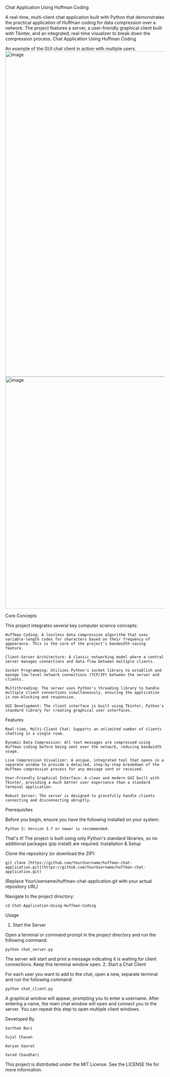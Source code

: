 
Chat Application Using Huffman Coding

A real-time, multi-client chat application built with Python that demonstrates the practical application of Huffman coding for data compression over a network. The project features a server, a user-friendly graphical client built with Tkinter, and an integrated, real-time visualizer to break down the compression process.
Chat Application Using Huffman Coding

An example of the GUI chat client in action with multiple users.
<img width="1918" height="1025" alt="image" src="https://github.com/user-attachments/assets/a7d3f0f3-7ca4-491e-b554-a6eb49f625f0" />
<img width="559" height="730" alt="image" src="https://github.com/user-attachments/assets/0e560073-c725-44a3-bd4f-3f2c528147dc" />


Core Concepts

This project integrates several key computer science concepts:

    Huffman Coding: A lossless data compression algorithm that uses variable-length codes for characters based on their frequency of appearance. This is the core of the project's bandwidth-saving feature.

    Client-Server Architecture: A classic networking model where a central server manages connections and data flow between multiple clients.

    Socket Programming: Utilizes Python's socket library to establish and manage low-level network connections (TCP/IP) between the server and clients.

    Multithreading: The server uses Python's threading library to handle multiple client connections simultaneously, ensuring the application is non-blocking and responsive.

    GUI Development: The client interface is built using Tkinter, Python's standard library for creating graphical user interfaces.

Features

    Real-time, Multi-Client Chat: Supports an unlimited number of clients chatting in a single room.

    Dynamic Data Compression: All text messages are compressed using Huffman coding before being sent over the network, reducing bandwidth usage.

    Live Compression Visualizer: A unique, integrated tool that opens in a separate window to provide a detailed, step-by-step breakdown of the Huffman compression process for any message sent or received.

    User-Friendly Graphical Interface: A clean and modern GUI built with Tkinter, providing a much better user experience than a standard terminal application.

    Robust Server: The server is designed to gracefully handle clients connecting and disconnecting abruptly.
     

Prerequisites

Before you begin, ensure you have the following installed on your system:

    Python 3: Version 3.7 or newer is recommended.

That's it! The project is built using only Python's standard libraries, so no additional packages (pip install) are required.
Installation & Setup

Clone the repository (or download the ZIP):

    git clone [https://github.com/YourUsername/huffman-chat-application.git](https://github.com/YourUsername/huffman-chat-application.git)

    
(Replace YourUsername/huffman-chat-application.git with your actual repository URL)

 Navigate to the project directory:
   
    cd Chat-Application-Using-Huffman-Coding

Usage

1. Start the Server

Open a terminal or command prompt in the project directory and run the following command:
```
python chat_server.py
```

The server will start and print a message indicating it is waiting for client connections. Keep this terminal window open.
2. Start a Chat Client

For each user you want to add to the chat, open a new, separate terminal and run the following command:
```
python chat_client.py
```
A graphical window will appear, prompting you to enter a username. After entering a name, the main chat window will open and connect you to the server. You can repeat this step to open multiple client windows.
	
Developed By

    Sarthak Bari

    Sujal Chavan

    Aaryan Gaurat

    Varad Chaudhari

This project is distributed under the MIT License. See the LICENSE file for more information.
